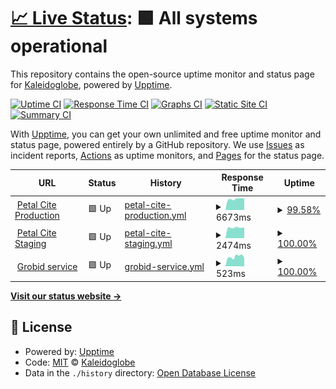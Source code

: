 # [📈 Live Status](https://ks-collab.github.io/upptime): <!--live status--> **🟩 All systems operational**

This repository contains the open-source uptime monitor and status page for [Kaleidoglobe](https://www.kaleidoglobe.com), powered by [Upptime](https://github.com/upptime/upptime).

[![Uptime CI](https://github.com/koj-co/upptime/workflows/Uptime%20CI/badge.svg)](https://github.com/koj-co/upptime/actions?query=workflow%3A%22Uptime+CI%22)
[![Response Time CI](https://github.com/koj-co/upptime/workflows/Response%20Time%20CI/badge.svg)](https://github.com/koj-co/upptime/actions?query=workflow%3A%22Response+Time+CI%22)
[![Graphs CI](https://github.com/koj-co/upptime/workflows/Graphs%20CI/badge.svg)](https://github.com/koj-co/upptime/actions?query=workflow%3A%22Graphs+CI%22)
[![Static Site CI](https://github.com/koj-co/upptime/workflows/Static%20Site%20CI/badge.svg)](https://github.com/koj-co/upptime/actions?query=workflow%3A%22Static+Site+CI%22)
[![Summary CI](https://github.com/koj-co/upptime/workflows/Summary%20CI/badge.svg)](https://github.com/koj-co/upptime/actions?query=workflow%3A%22Summary+CI%22)

With [Upptime](https://upptime.js.org), you can get your own unlimited and free uptime monitor and status page, powered entirely by a GitHub repository. We use [Issues](https://github.com/ks-collab/upptime/issues) as incident reports, [Actions](https://github.com/ks-collab/upptime/actions) as uptime monitors, and [Pages](https://ks-collab.github.io/upptime) for the status page.

<!--start: status pages-->
<!-- This summary is generated by Upptime (https://github.com/upptime/upptime) -->
<!-- Do not edit this manually, your changes will be overwritten -->
<!-- prettier-ignore -->
| URL | Status | History | Response Time | Uptime |
| --- | ------ | ------- | ------------- | ------ |
| <img alt="" src="https://favicons.githubusercontent.com/cite.petal.org" height="13"> [Petal Cite Production](https://cite.petal.org/api/status) | 🟩 Up | [petal-cite-production.yml](https://github.com/ks-collab/upptime/commits/HEAD/history/petal-cite-production.yml) | <details><summary><img alt="Response time graph" src="./graphs/petal-cite-production/response-time-week.png" height="20"> 6673ms</summary><br><a href="https://ks-collab.github.io/upptime/history/petal-cite-production"><img alt="Response time 3989" src="https://img.shields.io/endpoint?url=https%3A%2F%2Fraw.githubusercontent.com%2Fks-collab%2Fupptime%2FHEAD%2Fapi%2Fpetal-cite-production%2Fresponse-time.json"></a><br><a href="https://ks-collab.github.io/upptime/history/petal-cite-production"><img alt="24-hour response time 11354" src="https://img.shields.io/endpoint?url=https%3A%2F%2Fraw.githubusercontent.com%2Fks-collab%2Fupptime%2FHEAD%2Fapi%2Fpetal-cite-production%2Fresponse-time-day.json"></a><br><a href="https://ks-collab.github.io/upptime/history/petal-cite-production"><img alt="7-day response time 6673" src="https://img.shields.io/endpoint?url=https%3A%2F%2Fraw.githubusercontent.com%2Fks-collab%2Fupptime%2FHEAD%2Fapi%2Fpetal-cite-production%2Fresponse-time-week.json"></a><br><a href="https://ks-collab.github.io/upptime/history/petal-cite-production"><img alt="30-day response time 4311" src="https://img.shields.io/endpoint?url=https%3A%2F%2Fraw.githubusercontent.com%2Fks-collab%2Fupptime%2FHEAD%2Fapi%2Fpetal-cite-production%2Fresponse-time-month.json"></a><br><a href="https://ks-collab.github.io/upptime/history/petal-cite-production"><img alt="1-year response time 3989" src="https://img.shields.io/endpoint?url=https%3A%2F%2Fraw.githubusercontent.com%2Fks-collab%2Fupptime%2FHEAD%2Fapi%2Fpetal-cite-production%2Fresponse-time-year.json"></a></details> | <details><summary><a href="https://ks-collab.github.io/upptime/history/petal-cite-production">99.58%</a></summary><a href="https://ks-collab.github.io/upptime/history/petal-cite-production"><img alt="All-time uptime 99.51%" src="https://img.shields.io/endpoint?url=https%3A%2F%2Fraw.githubusercontent.com%2Fks-collab%2Fupptime%2FHEAD%2Fapi%2Fpetal-cite-production%2Fuptime.json"></a><br><a href="https://ks-collab.github.io/upptime/history/petal-cite-production"><img alt="24-hour uptime 97.04%" src="https://img.shields.io/endpoint?url=https%3A%2F%2Fraw.githubusercontent.com%2Fks-collab%2Fupptime%2FHEAD%2Fapi%2Fpetal-cite-production%2Fuptime-day.json"></a><br><a href="https://ks-collab.github.io/upptime/history/petal-cite-production"><img alt="7-day uptime 99.58%" src="https://img.shields.io/endpoint?url=https%3A%2F%2Fraw.githubusercontent.com%2Fks-collab%2Fupptime%2FHEAD%2Fapi%2Fpetal-cite-production%2Fuptime-week.json"></a><br><a href="https://ks-collab.github.io/upptime/history/petal-cite-production"><img alt="30-day uptime 99.27%" src="https://img.shields.io/endpoint?url=https%3A%2F%2Fraw.githubusercontent.com%2Fks-collab%2Fupptime%2FHEAD%2Fapi%2Fpetal-cite-production%2Fuptime-month.json"></a><br><a href="https://ks-collab.github.io/upptime/history/petal-cite-production"><img alt="1-year uptime 99.51%" src="https://img.shields.io/endpoint?url=https%3A%2F%2Fraw.githubusercontent.com%2Fks-collab%2Fupptime%2FHEAD%2Fapi%2Fpetal-cite-production%2Fuptime-year.json"></a></details>
| <img alt="" src="https://favicons.githubusercontent.com/cite-dev.petal.org" height="13"> [Petal Cite Staging](https://cite-dev.petal.org/api/status) | 🟩 Up | [petal-cite-staging.yml](https://github.com/ks-collab/upptime/commits/HEAD/history/petal-cite-staging.yml) | <details><summary><img alt="Response time graph" src="./graphs/petal-cite-staging/response-time-week.png" height="20"> 2474ms</summary><br><a href="https://ks-collab.github.io/upptime/history/petal-cite-staging"><img alt="Response time 2355" src="https://img.shields.io/endpoint?url=https%3A%2F%2Fraw.githubusercontent.com%2Fks-collab%2Fupptime%2FHEAD%2Fapi%2Fpetal-cite-staging%2Fresponse-time.json"></a><br><a href="https://ks-collab.github.io/upptime/history/petal-cite-staging"><img alt="24-hour response time 2496" src="https://img.shields.io/endpoint?url=https%3A%2F%2Fraw.githubusercontent.com%2Fks-collab%2Fupptime%2FHEAD%2Fapi%2Fpetal-cite-staging%2Fresponse-time-day.json"></a><br><a href="https://ks-collab.github.io/upptime/history/petal-cite-staging"><img alt="7-day response time 2474" src="https://img.shields.io/endpoint?url=https%3A%2F%2Fraw.githubusercontent.com%2Fks-collab%2Fupptime%2FHEAD%2Fapi%2Fpetal-cite-staging%2Fresponse-time-week.json"></a><br><a href="https://ks-collab.github.io/upptime/history/petal-cite-staging"><img alt="30-day response time 2346" src="https://img.shields.io/endpoint?url=https%3A%2F%2Fraw.githubusercontent.com%2Fks-collab%2Fupptime%2FHEAD%2Fapi%2Fpetal-cite-staging%2Fresponse-time-month.json"></a><br><a href="https://ks-collab.github.io/upptime/history/petal-cite-staging"><img alt="1-year response time 2355" src="https://img.shields.io/endpoint?url=https%3A%2F%2Fraw.githubusercontent.com%2Fks-collab%2Fupptime%2FHEAD%2Fapi%2Fpetal-cite-staging%2Fresponse-time-year.json"></a></details> | <details><summary><a href="https://ks-collab.github.io/upptime/history/petal-cite-staging">100.00%</a></summary><a href="https://ks-collab.github.io/upptime/history/petal-cite-staging"><img alt="All-time uptime 99.53%" src="https://img.shields.io/endpoint?url=https%3A%2F%2Fraw.githubusercontent.com%2Fks-collab%2Fupptime%2FHEAD%2Fapi%2Fpetal-cite-staging%2Fuptime.json"></a><br><a href="https://ks-collab.github.io/upptime/history/petal-cite-staging"><img alt="24-hour uptime 100.00%" src="https://img.shields.io/endpoint?url=https%3A%2F%2Fraw.githubusercontent.com%2Fks-collab%2Fupptime%2FHEAD%2Fapi%2Fpetal-cite-staging%2Fuptime-day.json"></a><br><a href="https://ks-collab.github.io/upptime/history/petal-cite-staging"><img alt="7-day uptime 100.00%" src="https://img.shields.io/endpoint?url=https%3A%2F%2Fraw.githubusercontent.com%2Fks-collab%2Fupptime%2FHEAD%2Fapi%2Fpetal-cite-staging%2Fuptime-week.json"></a><br><a href="https://ks-collab.github.io/upptime/history/petal-cite-staging"><img alt="30-day uptime 99.34%" src="https://img.shields.io/endpoint?url=https%3A%2F%2Fraw.githubusercontent.com%2Fks-collab%2Fupptime%2FHEAD%2Fapi%2Fpetal-cite-staging%2Fuptime-month.json"></a><br><a href="https://ks-collab.github.io/upptime/history/petal-cite-staging"><img alt="1-year uptime 99.53%" src="https://img.shields.io/endpoint?url=https%3A%2F%2Fraw.githubusercontent.com%2Fks-collab%2Fupptime%2FHEAD%2Fapi%2Fpetal-cite-staging%2Fuptime-year.json"></a></details>
| <img alt="" src="https://favicons.githubusercontent.com/grobid.petal.org" height="13"> [Grobid service](http://grobid.petal.org:8070/api/isalive) | 🟩 Up | [grobid-service.yml](https://github.com/ks-collab/upptime/commits/HEAD/history/grobid-service.yml) | <details><summary><img alt="Response time graph" src="./graphs/grobid-service/response-time-week.png" height="20"> 523ms</summary><br><a href="https://ks-collab.github.io/upptime/history/grobid-service"><img alt="Response time 499" src="https://img.shields.io/endpoint?url=https%3A%2F%2Fraw.githubusercontent.com%2Fks-collab%2Fupptime%2FHEAD%2Fapi%2Fgrobid-service%2Fresponse-time.json"></a><br><a href="https://ks-collab.github.io/upptime/history/grobid-service"><img alt="24-hour response time 438" src="https://img.shields.io/endpoint?url=https%3A%2F%2Fraw.githubusercontent.com%2Fks-collab%2Fupptime%2FHEAD%2Fapi%2Fgrobid-service%2Fresponse-time-day.json"></a><br><a href="https://ks-collab.github.io/upptime/history/grobid-service"><img alt="7-day response time 523" src="https://img.shields.io/endpoint?url=https%3A%2F%2Fraw.githubusercontent.com%2Fks-collab%2Fupptime%2FHEAD%2Fapi%2Fgrobid-service%2Fresponse-time-week.json"></a><br><a href="https://ks-collab.github.io/upptime/history/grobid-service"><img alt="30-day response time 503" src="https://img.shields.io/endpoint?url=https%3A%2F%2Fraw.githubusercontent.com%2Fks-collab%2Fupptime%2FHEAD%2Fapi%2Fgrobid-service%2Fresponse-time-month.json"></a><br><a href="https://ks-collab.github.io/upptime/history/grobid-service"><img alt="1-year response time 499" src="https://img.shields.io/endpoint?url=https%3A%2F%2Fraw.githubusercontent.com%2Fks-collab%2Fupptime%2FHEAD%2Fapi%2Fgrobid-service%2Fresponse-time-year.json"></a></details> | <details><summary><a href="https://ks-collab.github.io/upptime/history/grobid-service">100.00%</a></summary><a href="https://ks-collab.github.io/upptime/history/grobid-service"><img alt="All-time uptime 99.91%" src="https://img.shields.io/endpoint?url=https%3A%2F%2Fraw.githubusercontent.com%2Fks-collab%2Fupptime%2FHEAD%2Fapi%2Fgrobid-service%2Fuptime.json"></a><br><a href="https://ks-collab.github.io/upptime/history/grobid-service"><img alt="24-hour uptime 100.00%" src="https://img.shields.io/endpoint?url=https%3A%2F%2Fraw.githubusercontent.com%2Fks-collab%2Fupptime%2FHEAD%2Fapi%2Fgrobid-service%2Fuptime-day.json"></a><br><a href="https://ks-collab.github.io/upptime/history/grobid-service"><img alt="7-day uptime 100.00%" src="https://img.shields.io/endpoint?url=https%3A%2F%2Fraw.githubusercontent.com%2Fks-collab%2Fupptime%2FHEAD%2Fapi%2Fgrobid-service%2Fuptime-week.json"></a><br><a href="https://ks-collab.github.io/upptime/history/grobid-service"><img alt="30-day uptime 99.91%" src="https://img.shields.io/endpoint?url=https%3A%2F%2Fraw.githubusercontent.com%2Fks-collab%2Fupptime%2FHEAD%2Fapi%2Fgrobid-service%2Fuptime-month.json"></a><br><a href="https://ks-collab.github.io/upptime/history/grobid-service"><img alt="1-year uptime 99.91%" src="https://img.shields.io/endpoint?url=https%3A%2F%2Fraw.githubusercontent.com%2Fks-collab%2Fupptime%2FHEAD%2Fapi%2Fgrobid-service%2Fuptime-year.json"></a></details>

<!--end: status pages-->

[**Visit our status website →**](https://ks-collab.github.io/upptime)

## 📄 License

- Powered by: [Upptime](https://github.com/upptime/upptime)
- Code: [MIT](./LICENSE) © [Kaleidoglobe](https://www.kaleidoglobe.com)
- Data in the `./history` directory: [Open Database License](https://opendatacommons.org/licenses/odbl/1-0/)
